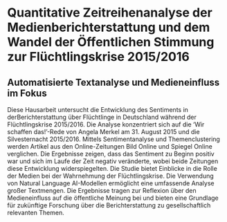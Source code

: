 # Quantitative Zeitreihenanalyse der Medienberichterstattung und dem Wandel der Öffentlichen Stimmung zur Flüchtlingskrise 2015/2016
## Automatisierte Textanalyse und Medieneinfluss im Fokus
Diese Hausarbeit untersucht die Entwicklung des Sentiments in derBerichterstattung über 
Flüchtlinge in Deutschland während der Flüchtlingskrise 2015/2016. Die Analyse konzentriert
sich auf die ‘Wir schaffen das!’-Rede von Angela Merkel am 31. August 2015 und die
Silvesternacht 2015/2016. Mittels Sentimentanalyse und Themenclustering werden Artikel aus
den Online-Zeitungen Bild Online und Spiegel Online verglichen. Die Ergebnisse zeigen, dass
das Sentiment zu Beginn positiv war und sich im Laufe der Zeit negativ veränderte, wobei
beide Zeitungen diese Entwicklung widerspiegelten. Die Studie bietet Einblicke in die Rolle der
Medien bei der Wahrnehmung der Flüchtlingskrise. Die Verwendung von Natural Language
AI-Modellen ermöglicht eine umfassende Analyse großer Textmengen. Die Ergebnisse tragen zur
Reflexion über den Medieneinfluss auf die öffentliche Meinung bei und bieten eine Grundlage
für zukünftige Forschung über die Berichterstattung zu gesellschaftlich relevanten Themen.
